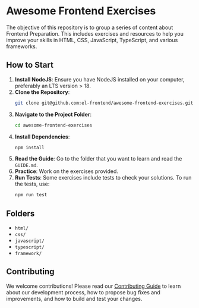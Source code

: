 # Awesome Frontend Exercises

The objective of this repository is to group a series of content about Frontend Preparation. This includes exercises and resources to help you improve your skills in HTML, CSS, JavaScript, TypeScript, and various frameworks.

## How to Start

1. **Install NodeJS**: Ensure you have NodeJS installed on your computer, preferably an LTS version > 18.
2. **Clone the Repository**:
    ```sh
    git clone git@github.com:el-frontend/awesome-frontend-exercises.git
    ```
3. **Navigate to the Project Folder**:
    ```sh
    cd awesome-frontend-exercises
    ```
4. **Install Dependencies**:
    ```sh
    npm install
    ```
5. **Read the Guide**: Go to the folder that you want to learn and read the `GUIDE.md`.
6. **Practice**: Work on the exercises provided.
7. **Run Tests**: Some exercises include tests to check your solutions. To run the tests, use:
    ```sh
    npm run test
    ```

## Folders

- `html/`
- `css/`
- `javascript/`
- `typescript/`
- `framework/`

## Contributing

We welcome contributions! Please read our [Contributing Guide](CONTRIBUTING.md) to learn about our development process, how to propose bug fixes and improvements, and how to build and test your changes.